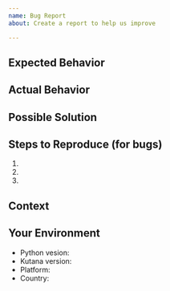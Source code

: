 ```yaml
---
name: Bug Report
about: Create a report to help us improve

---
```


<!--- Provide a general summary of the issue in the Title above. -->

## Expected Behavior
<!--- If you're describing a bug, tell us what should happen. -->

## Actual Behavior
<!--- If describing a bug, tell us what happens instead of the expected behavior. -->

## Possible Solution
<!--- Not obligatory, but suggest a fix/reason for the bug, -->

## Steps to Reproduce (for bugs)
<!--- Provide a link to an example, or an unambiguous set of steps to -->
<!--- reproduce this bug. Include code to reproduce, if relevant. -->
1.
2.
3.

## Context
<!--- How has this issue affected you? What are you trying to accomplish? -->
<!--- Providing context helps us come up with a solution that is most useful in the real world. -->

## Your Environment
<!--- Include as many relevant details about the environment you experienced the bug in as you can. -->

* Python vesion: 
* Kutana version:
* Platform:
* Country:

<!--- Please use common sense when creating issues. -->
<!--- You can use Russian or English languages. -->
<!--- Don't forget to check if your issue already created. -->
